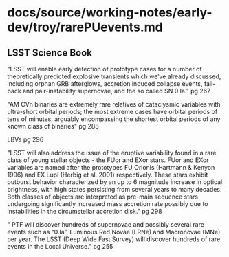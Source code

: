 # docs/source/working-notes/early-dev/troy/rarePUevents.md

## LSST Science Book
"LSST will enable early detection of prototype cases for a number of
theoretically predicted explosive transients which we’ve already discussed, including orphan GRB
afterglows, accretion induced collapse events, fall-back and pair-instability supernovae, and the so
called SN 0.Ia." pg 267

"AM CVn binaries are extremely rare relatives of cataclysmic variables with ultra-short orbital
periods; the most extreme cases have orbital periods of tens of minutes, arguably encompassing
the shortest orbital periods of any known class of binaries" pg 288

LBVs pg 296

"LSST will also address the issue
of the eruptive variability found in a rare class of young stellar objects - the FUor and EXor stars.
FUor and EXor variables are named after the prototypes FU Orionis (Hartmann & Kenyon 1996)
and EX Lupi (Herbig et al. 2001) respectively. These stars exhibit outburst behavior characterized
by an up to 6 magnitude increase in optical brightness, with high states persisting from several years
to many decades. Both classes of objects are interpreted as pre-main sequence stars undergoing
significantly increased mass accretion rate possibly due to instabilities in the circumstellar accretion
disk." pg 298

" PTF will discover hundreds of supernovae and possibly several rare events such
as “0.Ia”, Luminous Red Novae (LRNe) and Macronovae (MNe) per year. The LSST (Deep Wide Fast Survey) will
discover hundreds of rare events in the Local Universe." pg 255
